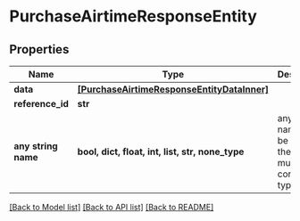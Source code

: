 # PurchaseAirtimeResponseEntity


## Properties
Name | Type | Description | Notes
------------ | ------------- | ------------- | -------------
**data** | [**[PurchaseAirtimeResponseEntityDataInner]**](PurchaseAirtimeResponseEntityDataInner.md) |  | [optional] 
**reference_id** | **str** |  | [optional] 
**any string name** | **bool, dict, float, int, list, str, none_type** | any string name can be used but the value must be the correct type | [optional]

[[Back to Model list]](../README.md#documentation-for-models) [[Back to API list]](../README.md#documentation-for-api-endpoints) [[Back to README]](../README.md)


